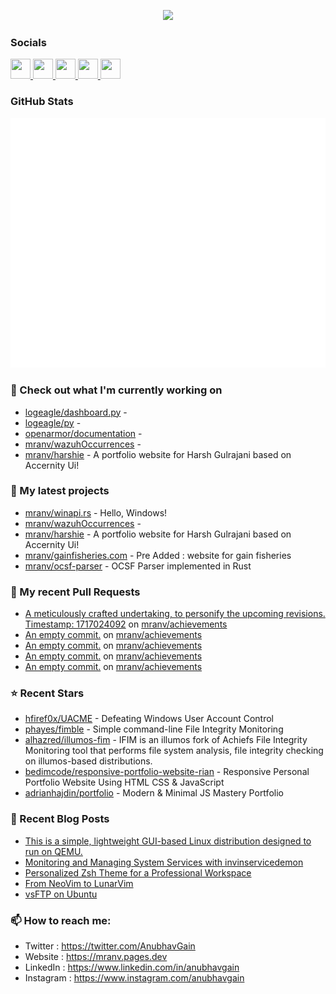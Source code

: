<p align="center"><img src="https://raw.githubusercontent.com/mranv/mranv/main/anubhavgain.png" /></p>



### Socials

<p align="left"> <a href="https://www.github.com/mranv" target="_blank" rel="noreferrer"> <picture> <source media="(prefers-color-scheme: dark)" srcset="https://raw.githubusercontent.com/danielcranney/readme-generator/main/public/icons/socials/github-dark.svg" /> <source media="(prefers-color-scheme: light)" srcset="https://raw.githubusercontent.com/danielcranney/readme-generator/main/public/icons/socials/github.svg" /> <img src="https://raw.githubusercontent.com/danielcranney/readme-generator/main/public/icons/socials/github.svg" width="32" height="32" /> </picture> </a> <a href="http://www.instagram.com/anubhavgain" target="_blank" rel="noreferrer"> <picture> <source media="(prefers-color-scheme: dark)" srcset="https://raw.githubusercontent.com/danielcranney/readme-generator/main/public/icons/socials/instagram-dark.svg" /> <source media="(prefers-color-scheme: light)" srcset="https://raw.githubusercontent.com/danielcranney/readme-generator/main/public/icons/socials/instagram.svg" /> <img src="https://raw.githubusercontent.com/danielcranney/readme-generator/main/public/icons/socials/instagram.svg" width="32" height="32" /> </picture> </a> <a href="https://www.linkedin.com/in/anubhavgain" target="_blank" rel="noreferrer"> <picture> <source media="(prefers-color-scheme: dark)" srcset="https://raw.githubusercontent.com/danielcranney/readme-generator/main/public/icons/socials/linkedin-dark.svg" /> <source media="(prefers-color-scheme: light)" srcset="https://raw.githubusercontent.com/danielcranney/readme-generator/main/public/icons/socials/linkedin.svg" /> <img src="https://raw.githubusercontent.com/danielcranney/readme-generator/main/public/icons/socials/linkedin.svg" width="32" height="32" /> </picture> </a> <a href="https://mranv.pages.dev/rss.xml" target="_blank" rel="noreferrer"> <picture> <source media="(prefers-color-scheme: dark)" srcset="https://raw.githubusercontent.com/danielcranney/readme-generator/main/public/icons/socials/rss-dark.svg" /> <source media="(prefers-color-scheme: light)" srcset="https://raw.githubusercontent.com/danielcranney/readme-generator/main/public/icons/socials/rss.svg" /> <img src="https://raw.githubusercontent.com/danielcranney/readme-generator/main/public/icons/socials/rss.svg" width="32" height="32" /> </picture> </a> <a href="https://www.x.com/AnubhavGain" target="_blank" rel="noreferrer"> <picture> <source media="(prefers-color-scheme: dark)" srcset="https://raw.githubusercontent.com/danielcranney/readme-generator/main/public/icons/socials/twitter-dark.svg" /> <source media="(prefers-color-scheme: light)" srcset="https://raw.githubusercontent.com/danielcranney/readme-generator/main/public/icons/socials/twitter.svg" /> <img src="https://raw.githubusercontent.com/danielcranney/readme-generator/main/public/icons/socials/twitter.svg" width="32" height="32" /> </picture> </a> </p>

### GitHub Stats

<p align="left"><img src="https://raw.githubusercontent.com/mranv/mranv/main/github-metrics.svg" /></p>

### 👷 Check out what I'm currently working on

- [logeagle/dashboard.py](https://github.com/logeagle/dashboard.py) - 
- [logeagle/py](https://github.com/logeagle/py) - 
- [openarmor/documentation](https://github.com/openarmor/documentation) - 
- [mranv/wazuhOccurrences](https://github.com/mranv/wazuhOccurrences) - 
- [mranv/harshie](https://github.com/mranv/harshie) - A portfolio website for Harsh Gulrajani based on Accernity Ui!
### 🌱 My latest projects

- [mranv/winapi.rs](https://github.com/mranv/winapi.rs) - Hello, Windows!
- [mranv/wazuhOccurrences](https://github.com/mranv/wazuhOccurrences) - 
- [mranv/harshie](https://github.com/mranv/harshie) - A portfolio website for Harsh Gulrajani based on Accernity Ui!
- [mranv/gainfisheries.com](https://github.com/mranv/gainfisheries.com) - Pre Added : website for gain fisheries
- [mranv/ocsf-parser](https://github.com/mranv/ocsf-parser) - OCSF Parser implemented in Rust
### 🔨 My recent Pull Requests

- [A meticulously crafted undertaking, to personify the upcoming revisions. Timestamp: 1717024092](https://github.com/mranv/achievements/pull/11) on [mranv/achievements](https://github.com/mranv/achievements)
- [An empty commit.](https://github.com/mranv/achievements/pull/10) on [mranv/achievements](https://github.com/mranv/achievements)
- [An empty commit.](https://github.com/mranv/achievements/pull/9) on [mranv/achievements](https://github.com/mranv/achievements)
- [An empty commit.](https://github.com/mranv/achievements/pull/8) on [mranv/achievements](https://github.com/mranv/achievements)
- [An empty commit.](https://github.com/mranv/achievements/pull/7) on [mranv/achievements](https://github.com/mranv/achievements)
### ⭐ Recent Stars

- [hfiref0x/UACME](https://github.com/hfiref0x/UACME) - Defeating Windows User Account Control
- [phayes/fimble](https://github.com/phayes/fimble) - Simple command-line File Integrity Monitoring
- [alhazred/illumos-fim](https://github.com/alhazred/illumos-fim) - IFIM is an illumos fork of Achiefs File Integrity Monitoring tool that performs file system analysis, file integrity checking on illumos-based distributions.
- [bedimcode/responsive-portfolio-website-rian](https://github.com/bedimcode/responsive-portfolio-website-rian) - Responsive Personal Portfolio Website Using HTML CSS &amp; JavaScript
- [adrianhajdin/portfolio](https://github.com/adrianhajdin/portfolio) - Modern &amp; Minimal JS Mastery Portfolio
### 📰 Recent Blog Posts

- [This is a simple, lightweight GUI-based Linux distribution designed to run on QEMU.](https://mranv.pages.dev/posts/simple-gui-linux-os/)
- [Monitoring and Managing System Services with invinservicedemon](https://mranv.pages.dev/posts/invinservicedemon-system-service-management/)
- [Personalized Zsh Theme for a Professional Workspace](https://mranv.pages.dev/posts/personalized-zsh-theme/)
- [From NeoVim to LunarVim](https://mranv.pages.dev/posts/from-neovim-to-lunarvim/)
- [vsFTP on Ubuntu](https://mranv.pages.dev/posts/vsftp-on-ubuntu/)
### 📫 How to reach me:
  - Twitter   : <https://twitter.com/AnubhavGain>
  - Website   : <https://mranv.pages.dev>
  - LinkedIn  : <https://www.linkedin.com/in/anubhavgain>
  - Instagram : <https://www.instagram.com/anubhavgain>
